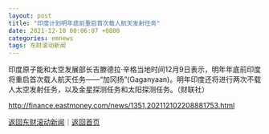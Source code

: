 ```yaml
---
layout: post
title: "印度计划明年底前重启首次载人航天发射任务"
date: 2021-12-10 00:06:07 +0800
categories: emnews
tags: 东财滚动新闻
---
```


印度原子能和太空发展部长吉滕德拉·辛格当地时间12月9日表示，明年年底前印度将重启首次载人航天任务——“加冈扬”(Gaganyaan)。明年印度还将进行两次不载人太空发射任务，以及金星探测任务和太阳探测任务。（财联社）

<http://finance.eastmoney.com/news/1351,202112102208881753.html>

[返回东财滚动新闻](//finews.withounder.com/emnews/)｜[返回首页](//finews.withounder.com/)